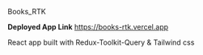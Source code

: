 Books_RTK

**Deployed App Link** https://books-rtk.vercel.app

React app built with Redux-Toolkit-Query & Tailwind css